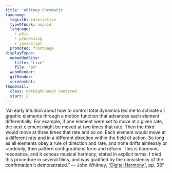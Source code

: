 ```yaml
---
title: 'Whitney Chromatic'
taxonomy:
  tagLvl0: interactive
  typeOfWork: unpaid
  language:
    - p5js
    - processing
    - javascript
  promoted: frontpage
displayTypes:
  embeddedSite:
    title: "Live"
    file: "p5"
  webmRender:
  gifRender:
  screenshot:
thumbnail:
  class: notHighEnough centered
  start: 2
---
```

“An early intuition about how to control total dynamics led me to activate all graphic elements through a motion function that advances each element differentially. For example, if one element were set to move at a given rate, the next element might be moved at two times that rate. Then the third would move at three times that rate and so on. Each element would move at a different rate and in a different direction within the field of action. So long as all elements obey a rule of direction and rate, and none drifts aimlessly or randomly, then pattern configurations form and reform. This is harmonic resonance, and it echoes musical harmony, stated in explicit terms. I tried this procedure in several films, and was gratified by the consistency of the confirmation it demonstrated.”
 — John Whitney, [“Digital Harmony“](https://www.amazon.com/Digital-Harmony-Complementarity-Music-Visual/dp/007070015X/), pp. 38"